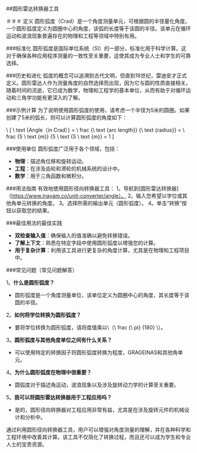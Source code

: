 ##圆形雷达转换器工具

＃＃＃ 定义
圆形弧度（Crad）是一个角度测量单元，可根据圆的半径量化角度。一个圆形弧度定义为圆圈中心的角度，该弧的长度等于该圆的半径。该单元在循环运动和波浪现象普遍存在的物理和工程等领域中特别有用。

###标准化
圆形弧度是国际单位系统（SI）的一部分，标准化用于科学计算。这对于确保各种应用程序测量的一致性至关重要，这使其成为专业人士和学生的可靠选择。

###历史和进化
弧度的概念可以追溯到古代文明，但直到18世纪，雷迪安才正式定义。圆形雷达人作为测量角度的自然选择而出现，因为它与圆的性质直接相关。随着时间的流逝，它已成为数学，物理和工程学的基本单位，从而有助于对循环运动和三角学功能有更深入的了解。

###示例计算
为了说明使用圆形弧度的使用，请考虑一个半径为5米的圆圈。如果创建了5米的弧长，则可以计算圆形弧度的角度如下：

\ [
\ text {Angle（in Crad）} = \ frac {\ text {arc length}} {\ text {radius}} = \ frac {5 \ text {m}} {5 \ text {5 \ text {m}} = 1
\]

###使用单位
圆形弧度广泛用于各个领域，包括：
- **物理**：描述角位移和旋转运动。
- **工程**：在涉及齿轮和滑轮的机械系统的设计中。
- **数学**：用于三角函数和微积分。

###用法指南
有效地使用圆形径向转换器工具：
1。导航到[圆形雷达转换器]（https://www.inayam.co/unit-converter/angle）。
2。输入您希望以学位或其他角单元转换的角度。
3。选择所需的输出单元（圆形弧度）。
4。单击“转换”按钮以获取您的结果。

###最佳用法的最佳实践
- **双检查输入值**：确保输入的值准确以避免转换错误。
- **了解上下文**：熟悉在特定字段中使用圆形弧度以增强您的计算。
- **用于复杂计算**：利用该工具进行更复杂的角度计算，尤其是在物理和工程项目中。

###常见问题（常见问题解答）

1。**什么是圆形弧度？**
- 圆形弧度是一个角度测量单位，该单位定义为圆圈中心的角度，其长度等于该圆的半径。

2。**如何将学位转换为圆形弧度？**
- 要将学位转换为圆形弧度，请将度值乘以\（\ frac {\ pi} {180} \）。

3。**圆形弧度与其他角度单位之间有什么关系？**
- 可以使用特定的转换因子将圆形弧度转换为程度，GRAGEINAS和其他角单元。

4。**为什么圆形弧度在物理中很重要？**
- 圆弧度对于描述角运动，波浪现象以及涉及旋转动力学的计算至关重要。

5。**我可以将圆形雷达转换器用于工程应用吗？**
- 是的，圆形径向转换器对工程应用非常有益，尤其是在涉及旋转元件的机械设计和分析中。

通过利用圆形径向转换器工具，用户可以增强对角度测量的理解，并在各种科学和工程环境中改善其计算。该工具不仅简化了转换过程，而且还可以成为学生和专业人士的宝贵资源。